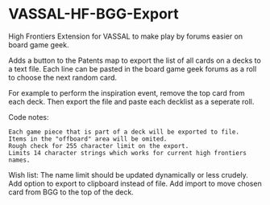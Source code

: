 # VASSAL-HF-BGG-Export
High Frontiers Extension for VASSAL to make play by forums easier on board game geek.

Adds a button to the Patents map to export the list of all cards on a decks to a text file.
Each line can be pasted in the board game geek forums as a roll to choose the next random card.

For example to perform the inspiration event, remove the top card from each deck.  Then export the file and paste each decklist as a seperate roll.


Code notes:

    Each game piece that is part of a deck will be exported to file.
    Items in the "offboard" area will be omited.
    Rough check for 255 character limit on the export.
    Limits 14 character strings which works for current high frontiers names.
    
Wish list:
	The name limit should be updated dynamically or less crudely.
	Add option to export to clipboard instead of file.
	Add import to move chosen card from BGG to the top of the deck.
